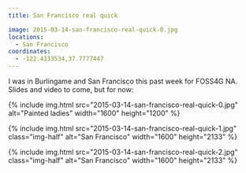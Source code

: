 ```yaml
---
title: San Francisco real quick

image: 2015-03-14-san-francisco-real-quick-0.jpg
locations:
  - San Francisco
coordinates:
  - -122.4333534,37.7777447
---
```


I was in Burlingame and San Francisco this past week for FOSS4G NA. Slides and video to come, but for now:

<div class="photos">

{% include img.html src="2015-03-14-san-francisco-real-quick-0.jpg"  alt="Painted ladies" width="1600" height="1200" %}

{% include img.html src="2015-03-14-san-francisco-real-quick-1.jpg" class="img-half" alt="San Francisco" width="1600" height="2133" %}

{% include img.html src="2015-03-14-san-francisco-real-quick-2.jpg" class="img-half" alt="San Francisco" width="1600" height="2133" %}

</div>
